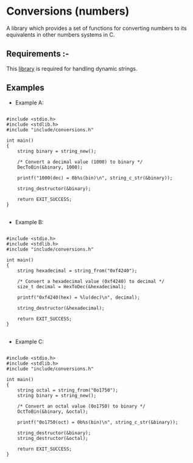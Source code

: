 # Conversions (numbers)
A library which provides a set of functions for converting numbers to its equivalents in other numbers systems in C.

<h2> Requirements :- </h2>
This <a href="https://github.com/mfc0d1ng/Handling-dynamic-strings-in-C-language">library</a> is required for handling dynamic strings.

<br>
<h2> Examples </h2>

* Example A:

<pre>
<code class="language-c">
#include &lt;stdio.h&gt;
#include &lt;stdlib.h&gt;
#include "include/conversions.h"

int main()
{
    string binary = string_new();

    /* Convert a decimal value (1000) to binary */
    DecToBin(&binary, 1000);

    printf("1000(dec) = 0b%s(bin)\n", string_c_str(&binary));

    string_destructor(&binary);
  
    return EXIT_SUCCESS;
}
</code>
</pre>

* Example B:

<pre>
<code class="language-c">
#include &lt;stdio.h&gt;
#include &lt;stdlib.h&gt;
#include "include/conversions.h"

int main()
{
    string hexadecimal = string_from("0xf4240");

    /* Convert a hexadecimal value (0xf4240) to decimal */
    size_t decimal = HexToDec(&hexadecimal);

    printf("0xf4240(hex) = %lu(dec)\n", decimal);

    string_destructor(&hexadecimal);
  
    return EXIT_SUCCESS;
}
</code>
</pre>

* Example C:

<pre>
<code class="language-c">
#include &lt;stdio.h&gt;
#include &lt;stdlib.h&gt;
#include "include/conversions.h"

int main()
{
    string octal = string_from("0o1750");
    string binary = string_new();

    /* Convert an octal value (0o1750) to binary */
    OctToBin(&binary, &octal);

    printf("0o1750(oct) = 0b%s(bin)\n", string_c_str(&binary));

    string_destructor(&binary);
    string_destructor(&octal);
    
    return EXIT_SUCCESS;
}
</code>
</pre>
